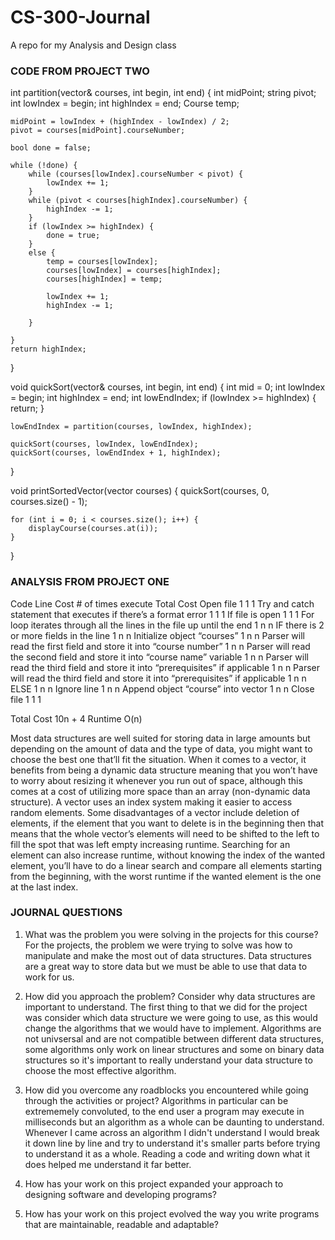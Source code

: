 # CS-300-Journal
A repo for my Analysis and Design class

### CODE FROM PROJECT TWO ###
int partition(vector<Course>& courses, int begin, int end) {
    int midPoint;
    string pivot;
    int lowIndex = begin;
    int highIndex = end;
    Course temp;

    midPoint = lowIndex + (highIndex - lowIndex) / 2;
    pivot = courses[midPoint].courseNumber;

    bool done = false;

    while (!done) {
        while (courses[lowIndex].courseNumber < pivot) {
            lowIndex += 1;
        }
        while (pivot < courses[highIndex].courseNumber) {
            highIndex -= 1;
        }
        if (lowIndex >= highIndex) {
            done = true;
        }
        else {
            temp = courses[lowIndex];
            courses[lowIndex] = courses[highIndex];
            courses[highIndex] = temp;

            lowIndex += 1;
            highIndex -= 1;

        }

    }
    return highIndex;
}

void quickSort(vector<Course>& courses, int begin, int end) {
    int mid = 0;
    int lowIndex = begin;
    int highIndex = end;
    int lowEndIndex;
    if (lowIndex >= highIndex) {
        return;
    }

    lowEndIndex = partition(courses, lowIndex, highIndex);

    quickSort(courses, lowIndex, lowEndIndex);
    quickSort(courses, lowEndIndex + 1, highIndex);

}

void printSortedVector(vector<Course> courses) {
    quickSort(courses, 0, courses.size() - 1);

    for (int i = 0; i < courses.size(); i++) {
        displayCourse(courses.at(i));
    }
}

### ANALYSIS FROM PROJECT ONE ###

Code	Line Cost	# of times execute	Total Cost
Open file	1	1	1
Try and catch statement that executes if there’s a format error	1	1	1
If file is open	1	1	1
For loop iterates through all the lines in the file up until the end	1	n	n
IF there is 2 or more fields in the line	1	n	n
Initialize object “courses”	1	n	n
Parser will read the first field and store it into “course number”	1	n	n
Parser will read the second field and store it into “course name” variable	1	n	n
Parser will read the third field and store it into “prerequisites” if applicable	1	n	n
Parser will read the third field and store it into “prerequisites” if applicable	1	n	n
ELSE	1	n	n
Ignore line	1	n	n
Append object “course” into vector	1	n	n
Close file	1	1	1  
                                  
Total Cost	10n + 4
Runtime	O(n)

Most data structures are well suited for storing data in large amounts but depending on the amount of data and the type of data, you might want to choose the best one that’ll fit the situation. When it comes to a vector, it benefits from being a dynamic data structure meaning that you won’t have to worry about resizing it whenever you run out of space, although this comes at a cost of utilizing more space than an array (non-dynamic data structure). A vector uses an index system making it easier to access random elements. Some disadvantages of a vector include deletion of elements, if the element that you want to delete is in the beginning then that means that the whole vector’s elements will need to be shifted to the left to fill the spot that was left empty increasing runtime. Searching for an element can also increase runtime, without knowing the index of the wanted element, you’ll have to do a linear search and compare all elements starting from the beginning, with the worst runtime if the wanted element is the one at the last index.

### JOURNAL QUESTIONS ###

1. What was the problem you were solving in the projects for this course?
   For the projects, the problem we were trying to solve was how to     
   manipulate and make the most out of data structures. Data structures are a great way to store data but we must be able to use that data to work for us.
   
2. How did you approach the problem? Consider why data structures are important to understand.
   The first thing to that we did for the project was consider which data structure we were going to use, as this would change the algorithms that we would have to            implement. Algorithms are not univsersal and are not compatible between different data structures, some algorithms only work on linear structures and some on binary        data structures so it's important to really understand your data structure to choose the most effective algorithm.
   
4. How did you overcome any roadblocks you encountered while going through the activities or project?
   Algorithms in particular can be extrememely convoluted, to the end user a program may execute in milliseconds but an algorithm as a whole can be daunting to understand.
   Whenever I came across an algorithm I didn't understand I would break it down line by line and try to understand it's smaller parts before trying to understand it as a 
   whole. Reading a code and writing down what it does helped me understand it far better.

5. How has your work on this project expanded your approach to designing software and developing programs?
7. How has your work on this project evolved the way you write programs that are maintainable, readable and adaptable?
   
